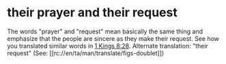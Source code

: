 # their prayer and their request

The words "prayer" and "request" mean basically the same thing and emphasize that the people are sincere as they make their request. See how you translated similar words in [1 Kings 8:28](./27.md). Alternate translation: "their request" (See: [[rc://en/ta/man/translate/figs-doublet]])

